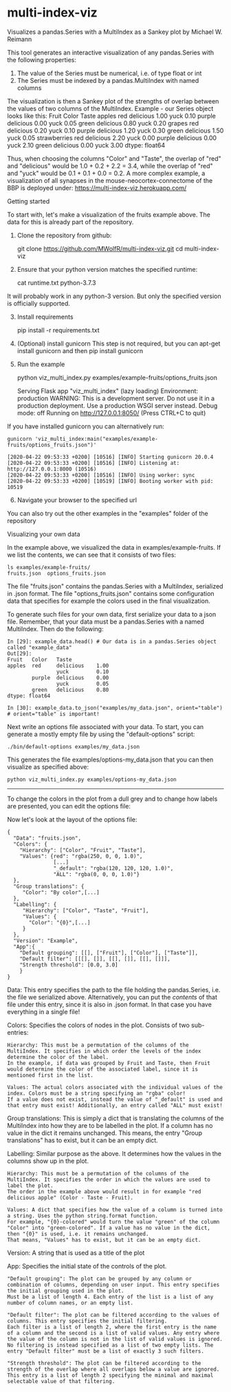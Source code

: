# multi-index-viz
Visualizes a pandas.Series with a MultiIndex as a Sankey plot
by Michael W. Reimann

This tool generates an interactive visualization of any pandas.Series with the following properties:
1. The value of the Series must be numerical, i.e. of type float or int
2. The Series must be indexed by a pandas.MultiIndex with named columns

The visualization is then a Sankey plot of the strengths of overlap between the values of two columns of the MultiIndex.
Example - our Series object looks like this:
Fruit         Color   Taste
apples        red     delicious    1.00
                      yuck         0.10
              purple  delicious    0.00
                      yuck         0.05
              green   delicious    0.80
                      yuck         0.20
grapes        red     delicious    0.20
                      yuck         0.10
              purple  delicious    1.20
                      yuck         0.30
              green   delicious    1.50
                      yuck         0.05
strawberries  red     delicious    2.20
                      yuck         0.00
              purple  delicious    0.00
                      yuck         2.10
              green   delicious    0.00
                      yuck         3.00
dtype: float64

Thus, when choosing the columns "Color" and "Taste", the overlap of "red" and "delicious" would be 1.0 + 0.2 + 2.2 = 3.4,
while the overlap of "red" and "yuck" would be 0.1 + 0.1 + 0.0 = 0.2.
A more complex example, a visualization of all synapses in the mouse-neocortex-connectome of the BBP is deployed under:
https://multi-index-viz.herokuapp.com/

Getting started

To start with, let's make a visualization of the fruits example above. The data for this is already part of the repository.

1. Clone the repository from github:

    git clone https://github.com/MWolfR/multi-index-viz.git
    cd multi-index-viz

2. Ensure that your python version matches the specified runtime:

    cat runtime.txt
    python-3.7.3

It will probably work in any python-3 version. But only the specified version is officially supported.

3. Install requirements

    pip install -r requirements.txt

4. (Optional) install gunicorn
This step is not required, but you can apt-get install gunicorn and then pip install gunicorn

5. Run the example

    python viz_multi_index.py examples/example-fruits/options_fruits.json

     Serving Flask app "viz_multi_index" (lazy loading)
     Environment: production
       WARNING: This is a development server. Do not use it in a production deployment.
       Use a production WSGI server instead.
     Debug mode: off
     Running on http://127.0.0.1:8050/ (Press CTRL+C to quit)


If you have installed gunicorn you can alternatively run:

    gunicorn 'viz_multi_index:main("examples/example-fruits/options_fruits.json")'

    [2020-04-22 09:53:33 +0200] [10516] [INFO] Starting gunicorn 20.0.4
    [2020-04-22 09:53:33 +0200] [10516] [INFO] Listening at: http://127.0.0.1:8000 (10516)
    [2020-04-22 09:53:33 +0200] [10516] [INFO] Using worker: sync
    [2020-04-22 09:53:33 +0200] [10519] [INFO] Booting worker with pid: 10519

6. Navigate your browser to the specified url

You can also try out the other examples in the "examples" folder of the repository


Visualizing your own data

In the example above, we visualized the data in examples/example-fruits. If we list the contents, we can see that it consists of two files:

    ls examples/example-fruits/
    fruits.json  options_fruits.json

The file "fruits.json" contains the pandas.Series with a MultiIndex, serialized in .json format.
The file "options_fruits.json" contains some configuration data that specifies for example the colors used in the final visualization.

To generate such files for your own data, first serialize your data to a json file.
Remember, that your data must be a pandas.Series with a named MultiIndex. Then do the following:

    In [29]: example_data.head() # Our data is in a pandas.Series object called "example_data"
    Out[29]:
    Fruit   Color   Taste
    apples  red     delicious    1.00
                    yuck         0.10
            purple  delicious    0.00
                    yuck         0.05
            green   delicious    0.80
    dtype: float64

    In [30]: example_data.to_json("examples/my_data.json", orient="table") # orient="table" is important!

Next write an options file associated with your data. To start, you can generate a mostly empty file by using the "default-options" script:

    ./bin/default-options examples/my_data.json

This generates the file examples/options-my_data.json that you can then visualize as specified above:

    python viz_multi_index.py examples/options-my_data.json

---

To change the colors in the plot from a dull grey and to change how labels are presented, you can edit the options file:

Now let's look at the layout of the options file:

    {
      "Data": "fruits.json",
      "Colors": {
        "Hierarchy": ["Color", "Fruit", "Taste"],
        "Values": {red": "rgba(250, 0, 0, 1.0)",
                   [...]
                   "_default": "rgba(120, 120, 120, 1.0)",
                   "ALL": "rgba(0, 0, 0, 1.0)"}
      },
      "Group translations": {
         "Color": "By color",[...]
      },
      "Labelling": {
         "Hierarchy": ["Color", "Taste", "Fruit"],
         "Values": {
           "Color": "{0}",[...]
         }
      },
      "Version": "Example",
      "App":{
        "Default grouping": [[], ["Fruit"], ["Color"], ["Taste"]],
        "Default filter": [[[], []], [[], []], [[], []]],
        "Strength threshold": [0.0, 3.0]
        }
    }

Data: This entry specifies the path to the file holding the pandas.Series, i.e. the file we serialized above.
Alternatively, you can put the _contents_ of that file under this entry, since it is also in .json format. In that case you have everything in a single file!

Colors: Specifies the colors of nodes in the plot. Consists of two sub-entries:

    Hierarchy: This must be a permutation of the columns of the MultiIndex. It specifies in which order the levels of the index determine the color of the label.
    In the example, if data was grouped by Fruit and Taste, then Fruit would determine the color of the associated label, since it is mentioned first in the list.

    Values: The actual colors associated with the individual values of the index. Colors must be a string specifying an "rgba" color!
    If a value does not exist, instead the value of "_default" is used and that entry must exist! Additionally, an entry called "ALL" must exist!

Group translations: This is simply a dict that is translating the columns of the MultiIndex into how they are to be labelled in the plot.
If a column has no value in the dict it remains unchanged. This means, the entry "Group translations" has to exist, but it can be an empty dict.

Labelling: Similar purpose as the above. It determines how the values in the columns show up in the plot.

    Hierarchy: This must be a permutation of the columns of the MultiIndex. It specifies the order in which the values are used to label the plot.
    The order in the example above would result in for example "red delicious apple" (Color - Taste - Fruit).

    Values: A dict that specifies how the value of a column is turned into a string. Uses the python string.format function.
    For example, "{0}-colored" would turn the value "green" of the column "Color" into "green-colored". If a value has no value in the dict, then "{0}" is used, i.e. it remains unchanged.
    That means, "Values" has to exist, but it can be an empty dict.

Version: A string that is used as a title of the plot

App: Specifies the initial state of the controls of the plot.

    "Default grouping": The plot can be grouped by any column or combination of columns, depending on user input. This entry specifies the initial grouping used in the plot.
    Must be a list of length 4. Each entry of the list is a list of any number of column names, or an empty list.

    "Default filter": The plot can be filtered according to the values of columns. This entry specifies the initial filtering.
    Each filter is a list of length 2, where the first entry is the name of a column and the second is a list of valid values. Any entry where the value of the column is not in the list of valid values is ignored.
    No filtering is instead specified as a list of two empty lists. The entry "Default filter" must be a list of exactly 3 such filters.

    "Strength threshold": The plot can be filtered according to the strength of the overlap where all overlaps below a value are ignored.
    This entry is a list of length 2 specifying the minimal and maximal selectable value of that filtering.

